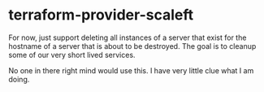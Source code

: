 # terraform-provider-scaleft

For now, just support deleting all instances of a server that exist for the hostname of a server that is about to be destroyed.  The goal is to cleanup some of our very short lived services.

No one in there right mind would use this.  I have very little clue what I am doing.
